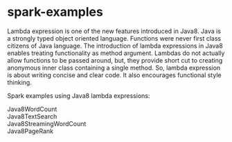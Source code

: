spark-examples
==============

Lambda expression is one of the new features introduced in Java8. Java is a strongly typed object oriented language. Functions were never first class citizens of Java language. The introduction of lambda expressions in Java8 enables treating functionality as method argument.  Lambdas do not actually allow functions to be passed around, but, they provide short cut to creating anonymous inner class containing a single method.  So, lambda expression is about writing concise and clear code. It also encourages functional style thinking.

Spark examples using Java8 lambda expressions:

Java8WordCount  
Java8TextSearch  
Java8StreamingWordCount  
Java8PageRank
